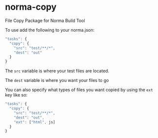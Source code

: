 norma-copy
===========

File Copy Package for Norma Build Tool

To use add the following to your norma.json:

```javascript
"tasks": {
  "copy": {
    "src": "test/**/*",
    "dest": "out"
  }
}
```

The `src` variable is where your test files are located.

The `dest` variable is where you want your files to go

You can also specify what types of files you want copied by using the `ext` key like so:

```javascript
"tasks": {
  "copy": {
    "src": "test/**/*",
    "dest": "out",
    "ext": ["html", js]
  }
}
```
